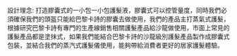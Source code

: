 設計理念:
打造膠囊式的一小包一小包護髮液，膠囊式可以控管量度，同時我們必須確保我們的頭盔只能給巴黎卡詩的膠囊去做使用，我們的產品主打蒸氣式護髮，根據研究巴黎卡詩有專門的生產線銷售相關護髮產品給沙龍做使用，市面上常見的護髮產品都是塗抹式，如果我們能結合巴黎卡詩的沙龍級別護髮產品製作成膠囊式包裝，並結合我們的蒸汽式護髮儀使用，能夠帶給消費者更好的居家護髮體驗。
